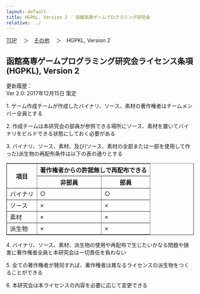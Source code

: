 ```yaml
---
layout: default
title: HGPKL, Version 2 - 函館高専ゲームプログラミング研究会
relative: ../
---
```

<div class="content">
<div class="main">

<p class="bread">
<a href="../">TOP</a>
　＞　<a href="./">その他</a>
　＞　HGPKL, Version 2
</p>

<h2>
函館高専ゲームプログラミング研究会ライセンス条項(HGPKL), Version 2
</h2>

<p>
更新履歴：
<br>
Ver 2.0: 2017年12月15日 策定
</p>

<p>
1. ゲーム作成チームが作成したバイナリ、ソース、素材の著作権者はチームメンバー全員とする
</p>

<p>
2. 作成チームは本研究会の部員が参照できる場所にソース、素材を置いてバイナリをビルドできる状態にしておく必要がある
</p>

<p>
3. バイナリ、ソース、素材、及び(ソース、素材の全部または一部を使用して作った)派生物の再配布条件は以下の表の通りとする
</p>

<table border="1">

<tr>
<th class="center" rowspan="2">項目</th>
<th colspan="2">著作権者からの許諾無しで再配布できる</th>
</tr>

<tr>
<th class="center">非部員</th>
<th class="center">部員</th>
</tr>

<tr>
<td class="center">バイナリ</td>
<td class="center">○</td>
<td class="center">○</td>
</tr>

<tr>
<td class="center">ソース</td>
<td class="center">×</td>
<td class="center">×</td>
</tr>

<tr>
<td class="center">素材</td>
<td class="center">×</td>
<td class="center">×</td>
</tr>

<tr>
<td class="center">派生物</td>
<td class="center">×</td>
<td class="center">×</td>
</tr>

</table>


<p>
4. バイナリ、ソース、素材、派生物の使用や再配布で生じたいかなる問題や損害に著作権者全員と本研究会は一切責任を負わない
</p>

<p>
5. 全ての著作権者が賛同すれば、著作権者は異なるライセンスの派生物をつくることができる
</p>

<p>
6. 本研究会は本ライセンスの内容を必要に応じて変更できる
</p>


</div>
</div>
